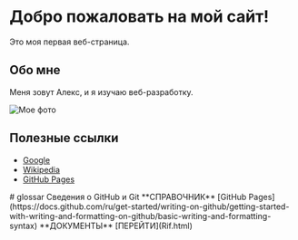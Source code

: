 <!DOCTYPE html>
<html>
<head>
    <title>Мой первый веб-сайт</title>
</head>
<body>
    <h1>Добро пожаловать на мой сайт!</h1>
    <p>Это моя первая веб-страница.</p>
    <h2>Обо мне</h2>
    <p>Меня зовут Алекс, и я изучаю веб-разработку.</p>
    <img src="https://example.com/myphoto.jpg" alt="Мое фото">
    <h2>Полезные ссылки</h2>
    <ul>
        <li><a href="https://www.google.com">Google</a></li>
        <li><a href="https://www.wikipedia.org">Wikipedia</a></li>
        <li><a href="https://docs.github.com/ru/get-started/writing-on-github/getting-started-with-writing-and-formatting-on-github/basic-writing-and-formatting-syntax">GitHub Pages</a></li>
    </ul>
</body>
</html>
# glossar
Сведения о GitHub и Git
 **СПРАВОЧНИК**
 [GitHub Pages](https://docs.github.com/ru/get-started/writing-on-github/getting-started-with-writing-and-formatting-on-github/basic-writing-and-formatting-syntax)
 **ДОКУМЕНТЫ**
[ПЕРЕЙТИ](Rif.html)
